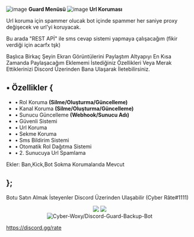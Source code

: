  ![image](https://user-images.githubusercontent.com/65469887/164894400-b435df13-a92c-47a5-996a-63b973452643.png) **Guard Menüsü**
 ![image](https://user-images.githubusercontent.com/65469887/164894643-1c116e8e-750b-4412-a66e-02dfcf3c68c0.png) **Url Koruması**

Url koruma için spammer olucak bot içinde spammer her saniye proxy değişecek ve url'yi koruyacak.

Bu arada "REST APİ" ile sms cevap sistemi yapmaya çalışacağım (fikir verdiği için acarfx tşk)


Başlıca Birkaç Şeyin Ekran Görüntülerini Paylaştım Altyapıyı En Kısa Zamanda Paylaşacağım Eklememi İstediğiniz Özellikleri Veya Merak Ettiklerinizi Discord Üzerinden Bana Ulaşarak İletebilirsiniz.


## • Özellikler {
  -  • Rol Koruma **(Silme/Oluşturma/Güncelleme)**
  -  • Kanal Koruma **(Silme/Oluşturma/Güncelleme)**
  -  • Sunucu Güncelleme **(Webhook/Sunucu Adı)**
  -  • Güvenli Sistemi
  -  • Url Koruma
  -  • Sekme Koruma
  -  • Sms Bildirim Sistemi
  -  • Otomatik Rol Dağıtma Sistemi
  -  • 2. Sunucuya Url Spamlama

Ekler: Ban,Kick,Bot Sokma Korumalarıda Mevcut
## };

Botu Satın Almak İsteyenler Discord Üzerinden Ulaşabilir (Cyber Râte#1111) 
<div align="center">
    <a href="https://discord.com/users/982380449890455572" target="_blank"><img src="https://img.shields.io/badge/-Cyber-black?style=for-the-badge&logo=discord&logoColor=1e44ee"></a>
  <a href="https://discord.gg/rate" target="_blank"><img src="https://img.shields.io/badge/-Rate%20<3-black?style=for-the-badge&logo=discord&logoColor=1e44ee"></a>
 </div>
 
   <div align="center">
<img src="https://komarev.com/ghpvc/?username=Discord-Guard-Backup-Bot&label=Ziyaretçi%20Sayısı&color=da004e" alt="Cyber-Woxy/Discord-Guard-Backup-Bot" />
  </div>
 
 https://discord.gg/rate
